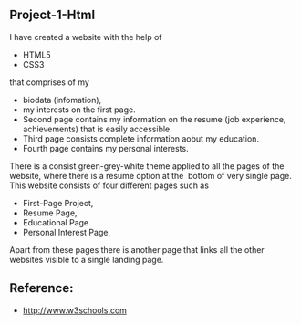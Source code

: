 ## Project-1-Html
 I have created a website with the help of 
 - HTML5
 - CSS3
 
that comprises of my 
- biodata (infomation),
- my interests on the first page.
- Second page contains my information on the resume (job experience, achievements) that is easily accessible.
- Third page consists complete information aobut my education.
- Fourth page contains my personal interests. 

There is a consist green-grey-white theme applied to all the pages of the website, where there is a resume option at the  bottom of very single page.  
This website consists of four different pages such as 
- First-Page Project, 
- Resume Page,
- Educational Page
- Personal Interest Page,

Apart from these pages there is another page that links all the other websites visible to a single landing page. 
## Reference: 
- http://www.w3schools.com
